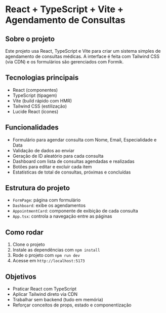 # React + TypeScript + Vite + Agendamento de Consultas

## Sobre o projeto

Este projeto usa React, TypeScript e Vite para criar um sistema simples de agendamento de consultas médicas. A interface é feita com Tailwind CSS (via CDN) e os formulários são gerenciados com Formik.

## Tecnologias principais

- React (componentes)  
- TypeScript (tipagem)  
- Vite (build rápido com HMR)  
- Tailwind CSS (estilização)  
- Lucide React (ícones)  

## Funcionalidades

- Formulário para agendar consulta com Nome, Email, Especialidade e Data  
- Validação de dados ao enviar  
- Geração de ID aleatório para cada consulta  
- Dashboard com lista de consultas agendadas e realizadas  
- Botões para editar e excluir cada item  
- Estatísticas de total de consultas, próximas e concluídas  

## Estrutura do projeto

- `FormPage`: página com formulário  
- `Dashboard`: exibe os agendamentos  
- `AppointmentCard`: componente de exibição de cada consulta  
- `App.tsx`: controla a navegação entre as páginas  

## Como rodar

1. Clone o projeto  
2. Instale as dependências com `npm install`  
3. Rode o projeto com `npm run dev`  
4. Acesse em `http://localhost:5173`  

## Objetivos

- Praticar React com TypeScript  
- Aplicar Tailwind direto via CDN  
- Trabalhar sem backend (tudo em memória)  
- Reforçar conceitos de props, estado e componentização  
